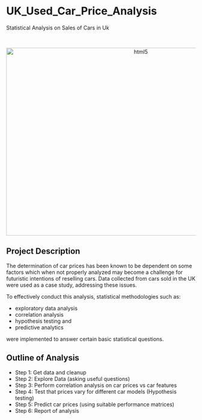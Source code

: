 # UK_Used_Car_Price_Analysis
Statistical Analysis on Sales of Cars in Uk

</p>
<br />
<p align="center">
<a href="https://www.w3.org/html/" target="_blank"> <img src="https://miro.medium.com/max/1400/1*ftnM93QhlS0A7I55QegbrA.jpeg" alt="html5" width="700" height="500"/> </a>
  
## Project Description
The determination of car prices has been known to be dependent on some factors which when not properly analyzed may become a challenge for futuristic intentions of reselling cars. Data collected from cars sold in the UK were used as a case study, addressing these issues. 

To effectively conduct this analysis, statistical methodologies such as:
* exploratory data analysis
* correlation analysis
* hypothesis testing and 
* predictive analytics 

were implemented to answer certain basic statistical questions. 

## Outline of Analysis
- Step 1: Get data and cleanup
- Step 2: Explore Data (asking useful questions)
- Step 3: Perform correlation analysis on car prices vs car features
- Step 4: Test that prices vary for different car models (Hypothesis testing)
- Step 5: Predict car prices (using suitable performance matrices)
- Step 6: Report of analysis
